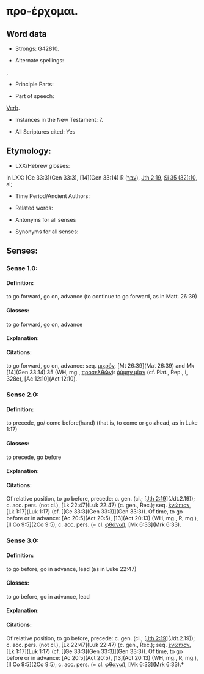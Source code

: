 # προ-έρχομαι.

<!-- Status: S2=NeedsReview -->
<!-- Lexica used for edits: BDAG, FFM, LN, A-S -->

## Word data

* Strongs: G42810.

* Alternate spellings:

,

* Principle Parts: 


* Part of speech: 

[Verb](http://ugg.readthedocs.io/en/latest/verb.html).

* Instances in the New Testament: 7.

* All Scriptures cited: Yes

## Etymology: 


* LXX/Hebrew glosses: 

in LXX: [Ge 33:3](Gen 33:3), [14](Gen 33:14) R ([עבר](//en-uhl/H5674)), [Jth 2:19](Jdt.2.19), [Si 35 (32):10](Sir.32.10), al;

* Time Period/Ancient Authors: 


* Related words: 

* Antonyms for all senses

* Synonyms for all senses: 


## Senses: 


### Sense  1.0: 

#### Definition:

to go forward, go on, advance (to continue to go forward, as in Matt. 26:39) 

#### Glosses: 

to go forward, go on, advance

#### Explanation: 


#### Citations: 

to go forward, go on, advance: seq. [μικρόν](), [Mt 26:39](Mat 26:39) and Mk [14](Gen 33:14):35 (WH, mg., [προσελθών]()): [ῥύμην μίαν]() (cf. Plat., Rep., i, 328e), [Ac 12:10](Act 12:10).

### Sense  2.0: 

#### Definition: 

to precede, go/ come before(hand) (that is, to come or go ahead, as in Luke 1:17)

#### Glosses: 

to precede, go before

#### Explanation: 


#### Citations: 

Of relative position, to go before, precede: c. gen. (cl.; [[Jth 2:19](Jdt.2.19)](Jdt.2.19)); c. acc. pers. (not cl.), [Lk 22:47](Luk 22:47) (c. gen., Rec.); seq. [ἐνώπιον](), [Lk 1:17](Luk 1:17) (cf. [[Ge 33:3](Gen 33:3)](Gen 33:3)). Of time, to go before or in advance: [Ac 20:5](Act 20:5), [13](Act 20:13) (WH, mg., R, mg.), [II Co 9:5](2Co 9:5); c. acc. pers. (= cl. [φθάνω]()), [Mk 6:33](Mrk 6:33).

### Sense  3.0: 

#### Definition: 

to go before, go in advance, lead (as in Luke 22:47)

#### Glosses: 

to go before, go in advance, lead

#### Explanation: 


#### Citations: 

Of relative position, to go before, precede: c. gen. (cl.; [[Jth 2:19](Jdt.2.19)](Jdt.2.19)); c. acc. pers. (not cl.), [Lk 22:47](Luk 22:47) (c. gen., Rec.); seq. [ἐνώπιον](), [Lk 1:17](Luk 1:17) (cf. [[Ge 33:3](Gen 33:3)](Gen 33:3)). Of time, to go before or in advance: [Ac 20:5](Act 20:5), [13](Act 20:13) (WH, mg., R, mg.), [II Co 9:5](2Co 9:5); c. acc. pers. (= cl. [φθάνω]()), [Mk 6:33](Mrk 6:33).†